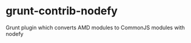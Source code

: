 grunt-contrib-nodefy
====================

Grunt plugin which converts AMD modules to CommonJS modules with nodefy